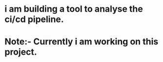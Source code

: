 # i am building a tool to analyse the ci/cd pipeline. 

# Note:- Currently i am working on this project.


